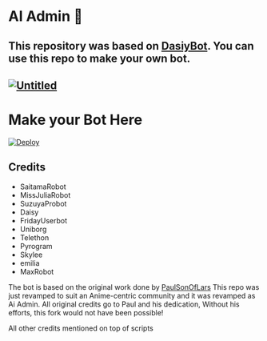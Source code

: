 # AI Admin 🤖
## This repository was based on [DasiyBot](https://github.com/Teamef_norm/Daisy-OLD). You can use this repo to make your own bot.
## [![Untitled](https://telegra.ph/file/77ff087b97c72feec5a83.jpg)](https://t.me/aiadminslbot)

# Make your Bot Here
[![Deploy](https://www.herokucdn.com/deploy/button.svg)](https://heroku.com/deploy?template=https://github.com/TinuraD/Group-Manager.git)


## Credits

 - SaitamaRobot
 - MissJuliaRobot
 - SuzuyaProbot
 - Daisy
 - FridayUserbot
 - Uniborg
 - Telethon
 - Pyrogram
 - Skylee
 - emilia
 - MaxRobot


The bot is based on the original work done by [PaulSonOfLars](https://github.com/PaulSonOfLars)
This repo was just revamped to suit an Anime-centric community and it was revamped as Ai Admin. All original credits go to Paul and his dedication, Without his efforts, this fork would not have been possible!

All other credits mentioned on top of scripts
